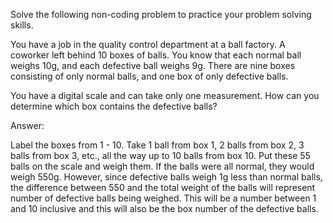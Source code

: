 
Solve the following non-coding problem to practice your problem solving skills.

You have a job in the quality control department at a ball factory. A coworker
left behind 10 boxes of balls. You know that each normal ball weighs 10g, and
each defective ball weighs 9g. There are nine boxes consisting of only normal
balls, and one box of only defective balls.

You have a digital scale and can take only one measurement. How can you
determine which box contains the defective balls?


Answer:

Label the boxes from 1 - 10.  Take 1 ball from box 1, 2 balls from box 2, 3 balls
from box 3, etc., all the way up to 10 balls from box 10.  Put these 55 balls on
the scale and weigh them.  If the balls were all normal, they would weigh 550g.
However, since defective balls weigh 1g less than normal balls, the difference
between 550 and the total weight of the balls will represent number of defective
balls being weighed.  This will be a number between 1 and 10 inclusive and this
will also be the box number of the defective balls.
